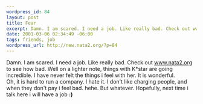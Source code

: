 ```yaml
--- 
wordpress_id: 84
layout: post
title: Fear
excerpt: Damn. I am scared. I need a job. Like really bad. Check out www.nata2.org to see how bad. Well on a lighter note, things with K*star are going incredible. I have never felt the things i feel with her. It is wonderful. Oh, it is hard to run a company. I hate it. I don't like charging people, and when they don't pay i feel bad. hehe. But whatever. Hopefully,...
date: 2001-03-06 02:34:49 -06:00
tags: friends, job
wordpress_url: http://new.nata2.org/?p=84
---
```

Damn. I am scared. I need a job. Like really bad. Check out <a href="http://www.nata2.org">www.nata2.org</a> to see how bad. Well on a lighter note, things with K*star are going incredible. I have never felt the things i feel with her. It is wonderful. <br>Oh, it is hard to run a company. I hate it. I don't like charging people, and when they don't pay i feel bad. hehe. But whatever. Hopefully, next time i talk here i will have a job <b>:)</b>
